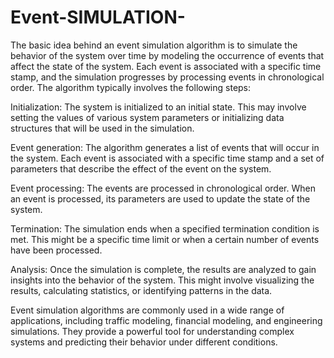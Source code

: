 # Event-SIMULATION-
The basic idea behind an event simulation algorithm is to simulate the behavior of the system over time by modeling the occurrence of events that affect the state of the system. Each event is associated with a specific time stamp, and the simulation progresses by processing events in chronological order.
The algorithm typically involves the following steps:

Initialization: The system is initialized to an initial state. This may involve setting the values of various system parameters or initializing data structures that will be used in the simulation.

Event generation: The algorithm generates a list of events that will occur in the system. Each event is associated with a specific time stamp and a set of parameters that describe the effect of the event on the system.

Event processing: The events are processed in chronological order. When an event is processed, its parameters are used to update the state of the system.

Termination: The simulation ends when a specified termination condition is met. This might be a specific time limit or when a certain number of events have been processed.

Analysis: Once the simulation is complete, the results are analyzed to gain insights into the behavior of the system. This might involve visualizing the results, calculating statistics, or identifying patterns in the data.

Event simulation algorithms are commonly used in a wide range of applications, including traffic modeling, financial modeling, and engineering simulations. They provide a powerful tool for understanding complex systems and predicting their behavior under different conditions.
